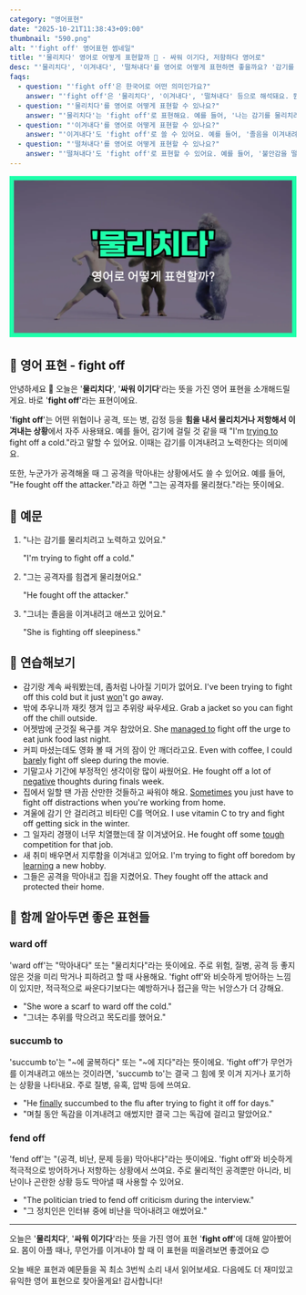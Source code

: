```yaml
---
category: "영어표현"
date: "2025-10-21T11:38:43+09:00"
thumbnail: "590.png"
alt: "'fight off' 영어표현 썸네일"
title: "'물리치다' 영어로 어떻게 표현할까 🥊 - 싸워 이기다, 저항하다 영어로"
desc: "'물리치다', '이겨내다', '떨쳐내다'를 영어로 어떻게 표현하면 좋을까요? '감기를 물리치다', '졸음을 이겨내다', '불안감을 떨쳐내다' 등을 영어로 표현하는 법을 배워봅시다. 다양한 예문을 통해서 연습하고 본인의 표현으로 만들어 보세요."
faqs: 
  - question: "'fight off'은 한국어로 어떤 의미인가요?"
    answer: "'fight off'은 '물리치다', '이겨내다', '떨쳐내다' 등으로 해석돼요. 뭔가를 적극적으로 막거나 극복하려고 할 때 쓰는 표현이에요."
  - question: "'물리치다'를 영어로 어떻게 표현할 수 있나요?"
    answer: "'물리치다'는 'fight off'로 표현해요. 예를 들어, '나는 감기를 물리치려고 노력하고 있어요.'는 'I'm trying to fight off a cold.'라고 해요."
  - question: "'이겨내다'를 영어로 어떻게 표현할 수 있나요?"
    answer: "'이겨내다'도 'fight off'로 쓸 수 있어요. 예를 들어, '졸음을 이겨내려고 커피를 마셨어요.'는 'I drank coffee to fight off sleepiness.'라고 해요."
  - question: "'떨쳐내다'를 영어로 어떻게 표현할 수 있나요?"
    answer: "'떨쳐내다'도 'fight off'로 표현할 수 있어요. 예를 들어, '불안감을 떨쳐내려고 산책을 했어요.'는 'I took a walk to fight off my anxiety.'라고 말해요."
---
```


!['fight off' 영어표현](./590.png)

## 🌟 영어 표현 - fight off

안녕하세요 👋 오늘은 '**물리치다**', '**싸워 이기다**'라는 뜻을 가진 영어 표현을 소개해드릴게요. 바로 '**fight off**'라는 표현이에요.

'**fight off**'는 어떤 위협이나 공격, 또는 병, 감정 등을 **힘을 내서 물리치거나 저항해서 이겨내는 상황**에서 자주 사용돼요. 예를 들어, 감기에 걸릴 것 같을 때 "I'm [trying to](/blog/in-english/117.try-to/) fight off a cold."라고 말할 수 있어요. 이때는 감기를 이겨내려고 노력한다는 의미에요.

또한, 누군가가 공격해올 때 그 공격을 막아내는 상황에서도 쓸 수 있어요. 예를 들어, "He fought off the attacker."라고 하면 "그는 공격자를 물리쳤다."라는 뜻이에요.

## 📖 예문

1. "나는 감기를 물리치려고 노력하고 있어요."

   "I'm trying to fight off a cold."

2. "그는 공격자를 힘겹게 물리쳤어요."

   "He fought off the attacker."

3. "그녀는 졸음을 이겨내려고 애쓰고 있어요."

   "She is fighting off sleepiness."



## 💬 연습해보기

<ul data-interactive-list>

  <li data-interactive-item>
    <span data-toggler>감기랑 계속 싸워봤는데, 좀처럼 나아질 기미가 없어요.</span>
    <span data-answer>I've been trying to fight off this cold but it just <a href="/blog/in-english/456.win/">won</a>'t go away.</span>
  </li>

  <li data-interactive-item>
    <span data-toggler>밖에 추우니까 재킷 챙겨 입고 추위랑 싸우세요.</span>
    <span data-answer>Grab a jacket so you can fight off the chill outside.</span>
  </li>

  <li data-interactive-item>
    <span data-toggler>어젯밤에 군것질 욕구를 겨우 참았어요.</span>
    <span data-answer>She <a href="/blog/in-english/175.manage-to/">managed to</a> fight off the urge to eat junk food last night.</span>
  </li>

  <li data-interactive-item>
    <span data-toggler>커피 마셨는데도 영화 볼 때 거의 잠이 안 깨더라고요.</span>
    <span data-answer>Even with coffee, I could <a href="/blog/in-english/078.barely/">barely</a> fight off sleep during the movie.</span>
  </li>

  <li data-interactive-item>
    <span data-toggler>기말고사 기간에 부정적인 생각이랑 많이 싸웠어요.</span>
    <span data-answer>He fought off a lot of <a href="/blog/in-english/473.negative/">negative</a> thoughts during finals week.</span>
  </li>

  <li data-interactive-item>
    <span data-toggler>집에서 일할 땐 가끔 산만한 것들하고 싸워야 해요.</span>
    <span data-answer><a href="/blog/in-english/270.sometimes/">Sometimes</a> you just have to fight off distractions when you're working from home.</span>
  </li>

  <li data-interactive-item>
    <span data-toggler>겨울에 감기 안 걸리려고 비타민 C를 먹어요.</span>
    <span data-answer>I use vitamin C to try and fight off getting sick in the winter.</span>
  </li>

  <li data-interactive-item>
    <span data-toggler>그 일자리 경쟁이 너무 치열했는데 잘 이겨냈어요.</span>
    <span data-answer>He fought off some <a href="/blog/in-english/183.tough/">tough</a> competition for that job.</span>
  </li>

  <li data-interactive-item>
    <span data-toggler>새 취미 배우면서 지루함을 이겨내고 있어요.</span>
    <span data-answer>I'm trying to fight off boredom by <a href="/blog/in-english/245.learn/">learning</a> a new hobby.</span>
  </li>

  <li data-interactive-item>
    <span data-toggler>그들은 공격을 막아내고 집을 지켰어요.</span>
    <span data-answer>They fought off the attack and protected their home.</span>
  </li>

</ul>

## 🤝 함께 알아두면 좋은 표현들

### ward off

'ward off'는 "막아내다" 또는 "물리치다"라는 뜻이에요. 주로 위험, 질병, 공격 등 좋지 않은 것을 미리 막거나 피하려고 할 때 사용해요. 'fight off'와 비슷하게 방어하는 느낌이 있지만, 적극적으로 싸운다기보다는 예방하거나 접근을 막는 뉘앙스가 더 강해요.

- "She wore a scarf to ward off the cold."
- "그녀는 추위를 막으려고 목도리를 했어요."

### succumb to

'succumb to'는 "~에 굴복하다" 또는 "~에 지다"라는 뜻이에요. 'fight off'가 무언가를 이겨내려고 애쓰는 것이라면, 'succumb to'는 결국 그 힘에 못 이겨 지거나 포기하는 상황을 나타내요. 주로 질병, 유혹, 압박 등에 쓰여요.

- "He [finally](/blog/in-english/182.finally/) succumbed to the flu after trying to fight it off for days."
- "며칠 동안 독감을 이겨내려고 애썼지만 결국 그는 독감에 걸리고 말았어요."

### fend off

'fend off'는 "(공격, 비난, 문제 등을) 막아내다"라는 뜻이에요. 'fight off'와 비슷하게 적극적으로 방어하거나 저항하는 상황에서 쓰여요. 주로 물리적인 공격뿐만 아니라, 비난이나 곤란한 상황 등도 막아낼 때 사용할 수 있어요.

- "The politician tried to fend off criticism during the interview."
- "그 정치인은 인터뷰 중에 비난을 막아내려고 애썼어요."

---

오늘은 '**물리치다**', '**싸워 이기다**'라는 뜻을 가진 영어 표현 '**fight off**'에 대해 알아봤어요. 몸이 아플 때나, 무언가를 이겨내야 할 때 이 표현을 떠올려보면 좋겠어요 😊

오늘 배운 표현과 예문들을 꼭 최소 3번씩 소리 내서 읽어보세요. 다음에도 더 재미있고 유익한 영어 표현으로 찾아올게요! 감사합니다!

